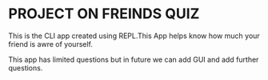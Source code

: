 # PROJECT ON FREINDS QUIZ

This is the CLI app created using REPL.This App helps know how much your friend is awre of yourself.

This app has limited questions but in future we can add GUI and add further questions.